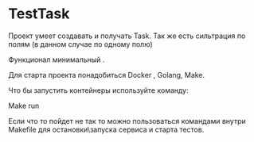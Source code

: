 # TestTask

Проект умеет создавать и получать Task. Так же есть сильтрация по полям (в данном случае по одному полю)

Функционал минимальный .

Для старта проекта понадобиться Docker , Golang, Make. 

Что бы запустить контейнеры используйте команду:

Make run

Если что то пойдет не так то можно пользоваться командами внутри Makefile для остановки\запуска сервиса и старта тестов.

